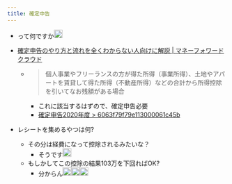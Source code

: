 ```yaml
---
title: 確定申告
---
```


* って何ですか<img src='https://scrapbox.io/api/pages/blu3mo-public/blu3mo/icon' alt='blu3mo.icon' height="19.5"/>

* [確定申告のやり方と流れを全くわからない人向けに解説 | マネーフォワード クラウド](https://biz.moneyforward.com/tax_return/basic/2419/)
  
  * 
     > 
     > 個人事業やフリーランスの方が得た所得（事業所得）、土地やアパートを賃貸して得た所得（不動産所得）などの合計から所得控除を引いてなお残額がある場合
    
    * これに該当するはずので、確定申告必要
    * [確定申告2020年度 > 6063f79f79e113000061c45b](%E7%A2%BA%E5%AE%9A%E7%94%B3%E5%91%8A2020%E5%B9%B4%E5%BA%A6.md#6063f79f79e113000061c45b)
* レシートを集めるやつは何?
  
  * その分は経費になって控除されるみたいな？
    * そうです<img src='https://scrapbox.io/api/pages/blu3mo-public/tkgshn/icon' alt='tkgshn.icon' height="19.5"/>
  * もしかしてこの控除の結果103万を下回ればOK?
    * 分からん<img src='https://scrapbox.io/api/pages/blu3mo-public/blu3mo/icon' alt='blu3mo.icon' height="19.5"/><img src='https://scrapbox.io/api/pages/blu3mo-public/blu3mo/icon' alt='blu3mo.icon' height="19.5"/><img src='https://scrapbox.io/api/pages/blu3mo-public/blu3mo/icon' alt='blu3mo.icon' height="19.5"/>
